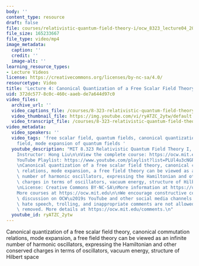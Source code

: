 ```yaml
---
body: ''
content_type: resource
draft: false
file: courses/relativistic-quantum-field-theory-i/ocw_8323_lecture04_2023feb15_360p_16_9.mp4
file_size: 165233667
file_type: video/mp4
image_metadata:
  caption: ''
  credit: ''
  image-alt: ''
learning_resource_types:
- Lecture Videos
license: https://creativecommons.org/licenses/by-nc-sa/4.0/
resourcetype: Video
title: 'Lecture 4: Canonical Quantization of a Free Scalar Field Theory'
uid: 372dc577-8c0c-460c-aaeb-de7a644d97c0
video_files:
  archive_url: ''
  video_captions_file: /courses/8-323-relativistic-quantum-field-theory-i-spring-2023/11UUrQiygKUqRPHsGv-oPVsPn8bfzQ7YC_transcript.webvtt
  video_thumbnail_file: https://img.youtube.com/vi/ryATZC_2ytw/default.jpg
  video_transcript_file: /courses/8-323-relativistic-quantum-field-theory-i-spring-2023/11UUrQiygKUqRPHsGv-oPVsPn8bfzQ7YC_transcript.pdf
video_metadata:
  video_speakers: ''
  video_tags: 'free scalar field, quantum fields, canonical quantization of free scalar
    field, mode expansion of quantum fields '
  youtube_description: "MIT 8.323 Relativistic Quantum Field Theory I, Spring 2023\n\
    Instructor: Hong Liu\n\nView the complete course: https://ocw.mit.edu/courses/8-323-relativistic-quantum-field-theory-i-spring-2023/\n\
    YouTube Playlist: https://www.youtube.com/playlist?list=PLUl4u3cNGP61AV6bhf4mB3tCyWQrI_uU5\n\
    \nCanonical quantization of a free scalar field theory, canonical commutation\
    \ relations, mode expansion, a free field theory can be viewed as an infinite\
    \ number of harmonic oscillators, expressing the Hamiltonian and other conserved\
    \ charges in terms of oscillators, vacuum energy, structure of Hilbert space \n\
    \nLicense: Creative Commons BY-NC-SA\nMore information at https://ocw.mit.edu/terms\n\
    More courses at https://ocw.mit.edu\n\nWe encourage constructive comments and\
    \ discussion on OCW\u2019s YouTube and other social media channels. Personal attacks,\
    \ hate speech, trolling, and inappropriate comments are not allowed and may be\
    \ removed. More details at https://ocw.mit.edu/comments.\n"
  youtube_id: ryATZC_2ytw
---
```

Canonical quantization of a free scalar field theory, canonical commutation relations, mode expansion, a free field theory can be viewed as an infinite number of harmonic oscillators, expressing the Hamiltonian and other conserved charges in terms of oscillators, vacuum energy, structure of Hilbert space